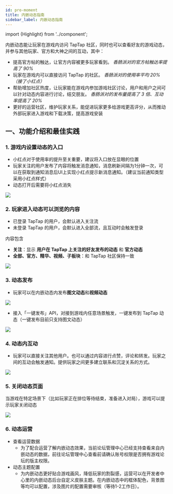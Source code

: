 ```yaml
---
id: pro-moment
title: 内嵌动态指南
sidebar_label: 内嵌动态指南
---
```

import {Highlight} from '../component';


内嵌动态能让玩家在游戏内访问 TapTap 社区，同时也可以查看好友的游戏动态，并参与其他玩家、官方和大神之间的互动，其中：

- 提高官方帖的触达，让官方内容被更多玩家看到。
*香肠派对的官方帖触达率提高了 90%*
- 玩家在游戏内可以直接访问 TapTap 的社区。
*香肠派对的使用率平均 20%（接了小红点）*
- 帮助增加社区热度，让玩家能在游戏内参加游戏社区讨论，用户和用户之间可以针对动态内容进行讨论，结交朋友。
*香肠派对的发布量提高了 3 倍、互动率提高了 20%*
- 更好的运营社区，维护玩家关系，能促进玩家更多给游戏更高评分，从而推动外部玩家进入游戏和下载决策，提高游戏安装

## 一、功能介绍和最佳实践

### 1. 游戏内设置动态的入口

- 小红点对于使用率的提升至关重要，建议将入口放在显眼的位置
- 玩家关注的用户发布了内容将触发消息通知，消息刷新间隔为1分钟一次，可以在获取到通知消息后UI上实现小红点提示新消息通知。（建议当前通知类型采用小红点样式）
- 动态打开后需要将小红点消失

![](https://qnblog.ijemy.com/xd-moment06.png)

### 2. 玩家进入动态可以浏览的内容

- 已登录 TapTap 的用户，会默认进入关注流
- 未登录 TapTap 的用户，会默认进入全部流，且互动时会触发登录

内容包含

- **关注**：显示 **用户在 TapTap 上关注的好友发布的动态** 和 **官方动态**
- **全部、官方、精华、视频、子板块**：和 TapTap 社区保持一致

![](https://qnblog.ijemy.com/xd-moment01.png)

### 3. 动态发布

- 玩家可以在内嵌动态内发布**图文动态**和**视频动态**

![](https://qnblog.ijemy.com/xd-moment05.png)

- 接入「一键发布」API，对接到游戏内任意场景触发，一键发布到 TapTap 动态（一键发布目前只支持图文动态）

![](https://qnblog.ijemy.com/xd_moment_publish1.png)

### 4. 动态内互动

- 玩家可以直接关注其他用户。也可以通过内容进行点赞，评论和转发。玩家之间的互动会触发通知。提供玩家之间更多建立联系和沉淀关系的方式。

![](https://qnblog.ijemy.com/xd-moment03.png)

### 5. 关闭动态页面

当游戏在特定场景下（比如玩家正在排位等待结束，准备进入对局），游戏可以提示玩家关闭动态

![](https://qnblog.ijemy.com/xd_moment_close.png)

### 6. 动态运营

- 查看运营数据
    - 为了配合运营了解内嵌动态效果，当前论坛管理中心已经支持查看来自内嵌动态的数据，前往论坛管理中心查看前请确认账号权限是否拥有游戏论坛的版主权限。
- 动态主题配置
    - 为内嵌动态更好贴合游戏画风，降低玩家的割裂感，运营可以在开发者中心里的内嵌动态后台自定义皮肤主题。在内嵌动态中的框体配色，背景图等均可以配置，涉及图片的配置需要审核（等待1-2工作日）。
